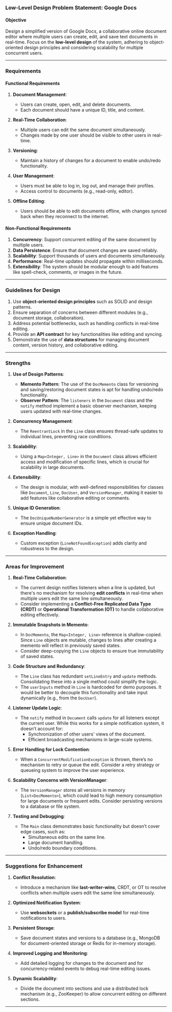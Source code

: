 ### Low-Level Design Problem Statement: Google Docs

#### **Objective**
Design a simplified version of Google Docs, a collaborative online document editor where multiple users can create, edit, and save text documents in real-time. Focus on the **low-level design** of the system, adhering to object-oriented design principles and considering scalability for multiple concurrent users.

---

### **Requirements**

#### **Functional Requirements**  
1. **Document Management**:  
   - Users can create, open, edit, and delete documents.  
   - Each document should have a unique ID, title, and content.  

2. **Real-Time Collaboration**:  
   - Multiple users can edit the same document simultaneously.  
   - Changes made by one user should be visible to other users in real-time.  

3. **Versioning**:  
   - Maintain a history of changes for a document to enable undo/redo functionality.  

4. **User Management**:  
   - Users must be able to log in, log out, and manage their profiles.  
   - Access control to documents (e.g., read-only, editor).  

5. **Offline Editing**:  
   - Users should be able to edit documents offline, with changes synced back when they reconnect to the internet.

#### **Non-Functional Requirements**  
1. **Concurrency**: Support concurrent editing of the same document by multiple users.  
2. **Data Persistence**: Ensure that document changes are saved reliably.  
3. **Scalability**: Support thousands of users and documents simultaneously.  
4. **Performance**: Real-time updates should propagate within milliseconds.  
5. **Extensibility**: The system should be modular enough to add features like spell-check, comments, or images in the future.

---

### **Guidelines for Design**
1. Use **object-oriented design principles** such as SOLID and design patterns.  
2. Ensure separation of concerns between different modules (e.g., document storage, collaboration).  
3. Address potential bottlenecks, such as handling conflicts in real-time editing.  
4. Provide an **API contract** for key functionalities like editing and syncing.  
5. Demonstrate the use of **data structures** for managing document content, version history, and collaborative editing.

---

### **Strengths**
1. **Use of Design Patterns**:
   - **Memento Pattern**: The use of the `DocMemento` class for versioning and saving/restoring document states is apt for handling undo/redo functionality.
   - **Observer Pattern**: The `listeners` in the `Document` class and the `notify` method implement a basic observer mechanism, keeping users updated with real-time changes.

2. **Concurrency Management**:
   - The `ReentrantLock` in the `Line` class ensures thread-safe updates to individual lines, preventing race conditions.

3. **Scalability**:
   - Using a `Map<Integer, Line>` in the `Document` class allows efficient access and modification of specific lines, which is crucial for scalability in large documents.

4. **Extensibility**:
   - The design is modular, with well-defined responsibilities for classes like `Document`, `Line`, `DocUser`, and `VersionManager`, making it easier to add features like collaborative editing or comments.

5. **Unique ID Generation**:
   - The `DocUniqueNumberGenerator` is a simple yet effective way to ensure unique document IDs.

6. **Exception Handling**:
   - Custom exception (`LineNotFoundException`) adds clarity and robustness to the design.

---

### **Areas for Improvement**
1. **Real-Time Collaboration**:
   - The current design notifies listeners when a line is updated, but there's no mechanism for resolving **edit conflicts** in real-time when multiple users edit the same line simultaneously.
   - Consider implementing a **Conflict-Free Replicated Data Type (CRDT)** or **Operational Transformation (OT)** to handle collaborative editing effectively.

2. **Immutable Snapshots in Memento**:
   - In `DocMemento`, the `Map<Integer, Line>` reference is shallow-copied. Since `Line` objects are mutable, changes to lines after creating a memento will reflect in previously saved states.
   - Consider deep-copying the `Line` objects to ensure true immutability of saved states.

3. **Code Structure and Redundancy**:
   - The `Line` class has redundant `setLineEntry` and `update` methods. Consolidating these into a single method could simplify the logic.
   - The `userInputs` method in `Line` is hardcoded for demo purposes. It would be better to decouple this functionality and take input dynamically (e.g., from the `DocUser`).

4. **Listener Update Logic**:
   - The `notify` method in `Document` calls `update` for all listeners except the current user. While this works for a simple notification system, it doesn’t account for:
     - Synchronization of other users' views of the document.
     - Efficient broadcasting mechanisms in large-scale systems.

5. **Error Handling for Lock Contention**:
   - When a `ConcurrentModificationException` is thrown, there’s no mechanism to retry or queue the edit. Consider a retry strategy or queueing system to improve the user experience.

6. **Scalability Concerns with VersionManager**:
   - The `VersionManager` stores all versions in memory (`List<DocMemento>`), which could lead to high memory consumption for large documents or frequent edits. Consider persisting versions to a database or file system.

7. **Testing and Debugging**:
   - The `Main` class demonstrates basic functionality but doesn’t cover edge cases, such as:
     - Simultaneous edits on the same line.
     - Large document handling.
     - Undo/redo boundary conditions.

---

### **Suggestions for Enhancement**
1. **Conflict Resolution**:
   - Introduce a mechanism like **last-writer-wins**, CRDT, or OT to resolve conflicts when multiple users edit the same line simultaneously.

2. **Optimized Notification System**:
   - Use **websockets** or a **publish/subscribe model** for real-time notifications to users.

3. **Persistent Storage**:
   - Save document states and versions to a database (e.g., MongoDB for document-oriented storage or Redis for in-memory storage).

4. **Improved Logging and Monitoring**:
   - Add detailed logging for changes to the document and for concurrency-related events to debug real-time editing issues.

5. **Dynamic Scalability**:
   - Divide the document into sections and use a distributed lock mechanism (e.g., ZooKeeper) to allow concurrent editing on different sections.

---
